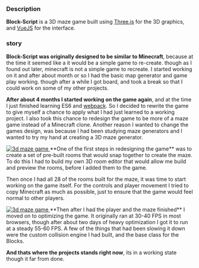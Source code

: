 ### Description
**Block-Script** is a 3D maze game built using [Three.js](/skills/view?id=threejs) for the 3D graphics, and [VueJS](/skills/view?id=vuejs) for the interface.

### story
**Block-Script was originally designed to be similar to Minecraft**, because at the time it seemed like a it would be a simple game to re-create.
though as I found out later, minecraft is not a simple game to recreate.
I started working on it and after about month or so I had the basic map generator and game play working.
though after a while I got board, and took a break so that I could work on some of my other projects.

**After about 4 months I started working on the game again**, and at the time I just finished learning ES6 and [webpack](/skills/view?id=webpack).
So I decided to rewrite the game to give myself a chance to apply what I had just learned to a working project.
I also took this chance to redesign the game to be more of a maze game instead of a Minecraft clone.
Another reason I wanted to change the games design, was because I had been studying maze generators and I wanted to try my hand at creating a 3D maze generator.

<a class="thumbnail pull-right margin-left-10-sm margin-bottom-10 width-100-xs width-25" href="https://dl.dropboxusercontent.com/spa/ihqn7sv44ik7per/site-assets/games/block-script/2016-11-13-15-57-53.png" target="_blank" data-image-modal>
	<img title="3d maze game" src="https://dl.dropboxusercontent.com/spa/ihqn7sv44ik7per/site-assets/games/block-script/2016-11-13-15-57-53_tn.jpg"/>
</a>
**One of the first steps in redesigning the game** was to create a set of pre-built rooms that would snap together to create the maze.
To do this I had to build my own 3D room editor that would allow me build and preview the rooms, before I added them to the game.

Then once I had all 28 of the rooms built for the maze, it was time to start working on the game itself.
For the controls and player movement I tried to copy Minecraft as much as possible, just to ensure that the game would feel normal to other players.

<a class="thumbnail pull-left margin-right-10-sm margin-bottom-10 width-100-xs width-25" href="https://dl.dropboxusercontent.com/spa/ihqn7sv44ik7per/site-assets/games/block-script/2016-11-12-19-35-09.png" target="_blank" data-image-modal>
	<img title="3d maze game" src="https://dl.dropboxusercontent.com/spa/ihqn7sv44ik7per/site-assets/games/block-script/2016-11-12-19-35-09_tn.jpg"/>
</a>
**Then after I had the player and the maze finished** I moved on to optimizing the game.
It originally ran at 30-40 FPS in most browsers, though after about two days of heavy optimization I got it to run at a steady 55-60 FPS.
A few of the things that had been slowing it down were the custom collision engine I had built, and the base class for the Blocks.

**And thats where the projects stands right now**, its in a working state though it far from done.
